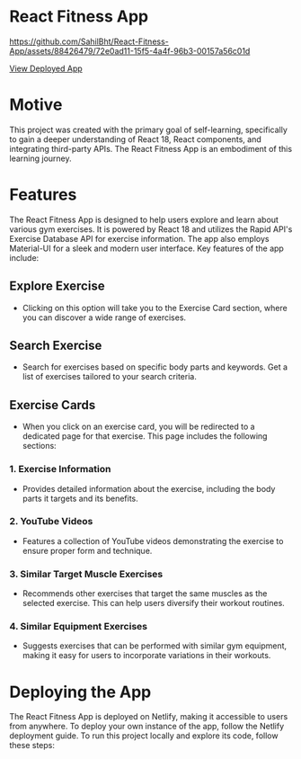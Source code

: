 # React Fitness App


https://github.com/SahilBht/React-Fitness-App/assets/88426479/72e0ad11-15f5-4a4f-96b3-00157a56c01d


[View Deployed App](https://lbf-react-app.netlify.app/)

# Motive
This project was created with the primary goal of self-learning, specifically to gain a deeper understanding of React 18, React components, and integrating third-party APIs. The React Fitness App is an embodiment of this learning journey.

# Features
The React Fitness App is designed to help users explore and learn about various gym exercises. It is powered by React 18 and utilizes the Rapid API's Exercise Database API for exercise information. The app also employs Material-UI for a sleek and modern user interface. Key features of the app include:

## Explore Exercise
- Clicking on this option will take you to the Exercise Card section, where you can discover a wide range of exercises.

## Search Exercise
- Search for exercises based on specific body parts and keywords. Get a list of exercises tailored to your search criteria.

## Exercise Cards
- When you click on an exercise card, you will be redirected to a dedicated page for that exercise. This page includes the following sections:

### 1. Exercise Information
   - Provides detailed information about the exercise, including the body parts it targets and its benefits.

### 2. YouTube Videos
   - Features a collection of YouTube videos demonstrating the exercise to ensure proper form and technique.

### 3. Similar Target Muscle Exercises
   - Recommends other exercises that target the same muscles as the selected exercise. This can help users diversify their workout routines.

### 4. Similar Equipment Exercises
   - Suggests exercises that can be performed with similar gym equipment, making it easy for users to incorporate variations in their workouts.

# Deploying the App
The React Fitness App is deployed on Netlify, making it accessible to users from anywhere. To deploy your own instance of the app, follow the Netlify deployment guide.
To run this project locally and explore its code, follow these steps:


